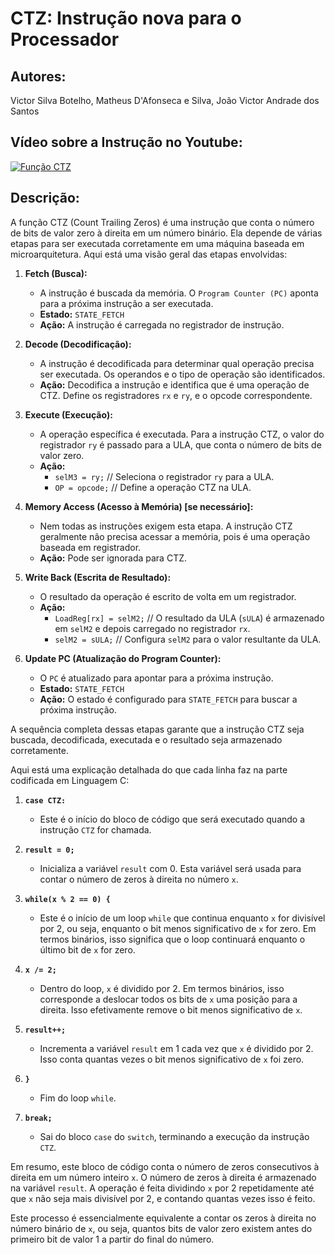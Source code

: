 # CTZ: Instrução nova para o Processador

## Autores: 

Victor Silva Botelho, Matheus D'Afonseca e Silva, João Victor Andrade dos Santos

## Vídeo sobre a Instrução no Youtube: 

[![Função CTZ](https://img.youtube.com/vi/Fpy74562nf4/0.jpg)](https://www.youtube.com/watch?v=Fpy74562nf4)

## Descrição:

A função CTZ (Count Trailing Zeros) é uma instrução que conta o número de bits de valor zero à direita em um número binário. Ela depende de várias etapas para ser executada corretamente em uma máquina baseada em microarquitetura. Aqui está uma visão geral das etapas envolvidas:

1. **Fetch (Busca):**
   - A instrução é buscada da memória. O `Program Counter (PC)` aponta para a próxima instrução a ser executada.
   - **Estado:** `STATE_FETCH`
   - **Ação:** A instrução é carregada no registrador de instrução.

2. **Decode (Decodificação):**
   - A instrução é decodificada para determinar qual operação precisa ser executada. Os operandos e o tipo de operação são identificados.
   - **Ação:** Decodifica a instrução e identifica que é uma operação de CTZ. Define os registradores `rx` e `ry`, e o opcode correspondente.

3. **Execute (Execução):**
   - A operação específica é executada. Para a instrução CTZ, o valor do registrador `ry` é passado para a ULA, que conta o número de bits de valor zero.
   - **Ação:**
     - `selM3 = ry;` // Seleciona o registrador `ry` para a ULA.
     - `OP = opcode;` // Define a operação CTZ na ULA.

4. **Memory Access (Acesso à Memória) [se necessário]:**
   - Nem todas as instruções exigem esta etapa. A instrução CTZ geralmente não precisa acessar a memória, pois é uma operação baseada em registrador.
   - **Ação:** Pode ser ignorada para CTZ.

5. **Write Back (Escrita de Resultado):**
   - O resultado da operação é escrito de volta em um registrador.
   - **Ação:**
     - `LoadReg[rx] = selM2;` // O resultado da ULA (`sULA`) é armazenado em `selM2` e depois carregado no registrador `rx`.
     - `selM2 = sULA;` // Configura `selM2` para o valor resultante da ULA.

6. **Update PC (Atualização do Program Counter):**
   - O `PC` é atualizado para apontar para a próxima instrução.
   - **Estado:** `STATE_FETCH`
   - **Ação:** O estado é configurado para `STATE_FETCH` para buscar a próxima instrução.

A sequência completa dessas etapas garante que a instrução CTZ seja buscada, decodificada, executada e o resultado seja armazenado corretamente. 

Aqui está uma explicação detalhada do que cada linha faz na parte codificada em Linguagem C:

1. **`case CTZ:`**
   - Este é o início do bloco de código que será executado quando a instrução `CTZ` for chamada.

2. **`result = 0;`**
   - Inicializa a variável `result` com 0. Esta variável será usada para contar o número de zeros à direita no número `x`.

3. **`while(x % 2 == 0) {`**
   - Este é o início de um loop `while` que continua enquanto `x` for divisível por 2, ou seja, enquanto o bit menos significativo de `x` for zero. Em termos binários, isso significa que o loop continuará enquanto o último bit de `x` for zero.

4. **`x /= 2;`**
   - Dentro do loop, `x` é dividido por 2. Em termos binários, isso corresponde a deslocar todos os bits de `x` uma posição para a direita. Isso efetivamente remove o bit menos significativo de `x`.

5. **`result++;`**
   - Incrementa a variável `result` em 1 cada vez que `x` é dividido por 2. Isso conta quantas vezes o bit menos significativo de `x` foi zero.

6. **`}`**
   - Fim do loop `while`.

7. **`break;`**
   - Sai do bloco `case` do `switch`, terminando a execução da instrução `CTZ`.

Em resumo, este bloco de código conta o número de zeros consecutivos à direita em um número inteiro `x`. O número de zeros à direita é armazenado na variável `result`. A operação é feita dividindo `x` por 2 repetidamente até que `x` não seja mais divisível por 2, e contando quantas vezes isso é feito.

Este processo é essencialmente equivalente a contar os zeros à direita no número binário de `x`, ou seja, quantos bits de valor zero existem antes do primeiro bit de valor 1 a partir do final do número.
